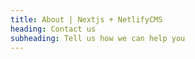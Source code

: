 ```yaml
---
title: About | Nextjs + NetlifyCMS
heading: Contact us
subheading: Tell us how we can help you 
---
```

